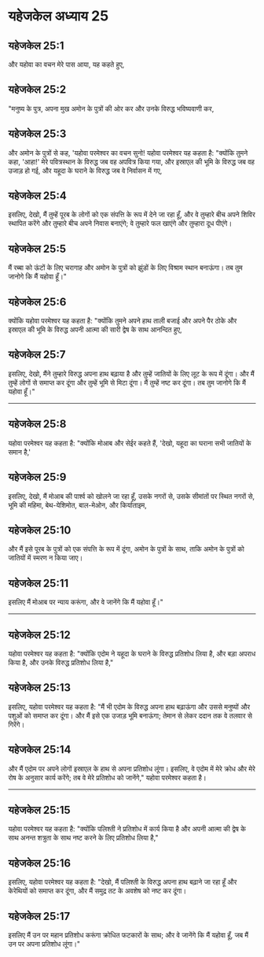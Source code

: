 # यहेजकेल अध्याय 25

## यहेजकेल 25:1

और यहोवा का वचन मेरे पास आया, यह कहते हुए,

## यहेजकेल 25:2

"मनुष्य के पुत्र, अपना मुख अमोन के पुत्रों की ओर कर और उनके विरुद्ध भविष्यवाणी कर,

## यहेजकेल 25:3

और अमोन के पुत्रों से कह, 'यहोवा परमेश्वर का वचन सुनो! यहोवा परमेश्वर यह कहता है: "क्योंकि तुमने कहा, 'आहा!' मेरे पवित्रस्थान के विरुद्ध जब वह अपवित्र किया गया, और इस्राएल की भूमि के विरुद्ध जब वह उजाड़ हो गई, और यहूदा के घराने के विरुद्ध जब वे निर्वासन में गए,

## यहेजकेल 25:4

इसलिए, देखो, मैं तुम्हें पूरब के लोगों को एक संपत्ति के रूप में देने जा रहा हूँ, और वे तुम्हारे बीच अपने शिविर स्थापित करेंगे और तुम्हारे बीच अपने निवास बनाएंगे; वे तुम्हारे फल खाएंगे और तुम्हारा दूध पीएंगे।

## यहेजकेल 25:5

मैं रब्बा को ऊंटों के लिए चरागाह और अमोन के पुत्रों को झुंडों के लिए विश्राम स्थान बनाऊंगा। तब तुम जानोगे कि मैं यहोवा हूँ।"

## यहेजकेल 25:6

क्योंकि यहोवा परमेश्वर यह कहता है: "क्योंकि तुमने अपने हाथ ताली बजाई और अपने पैर ठोके और इस्राएल की भूमि के विरुद्ध अपनी आत्मा की सारी द्वेष के साथ आनन्दित हुए,

## यहेजकेल 25:7

इसलिए, देखो, मैंने तुम्हारे विरुद्ध अपना हाथ बढ़ाया है और तुम्हें जातियों के लिए लूट के रूप में दूंगा। और मैं तुम्हें लोगों से समाप्त कर दूंगा और तुम्हें भूमि से मिटा दूंगा। मैं तुम्हें नष्ट कर दूंगा। तब तुम जानोगे कि मैं यहोवा हूँ।"

---

## यहेजकेल 25:8

यहोवा परमेश्वर यह कहता है: "क्योंकि मोआब और सेईर कहते हैं, 'देखो, यहूदा का घराना सभी जातियों के समान है,'

## यहेजकेल 25:9

इसलिए, देखो, मैं मोआब की पार्श्व को खोलने जा रहा हूँ, उसके नगरों से, उसके सीमांतों पर स्थित नगरों से, भूमि की महिमा, बेथ-येशिमोत, बाल-मेओन, और किर्याताइम,

## यहेजकेल 25:10

और मैं इसे पूरब के पुत्रों को एक संपत्ति के रूप में दूंगा, अमोन के पुत्रों के साथ, ताकि अमोन के पुत्रों को जातियों में स्मरण न किया जाए।

## यहेजकेल 25:11

इसलिए मैं मोआब पर न्याय करूंगा, और वे जानेंगे कि मैं यहोवा हूँ।"

---

## यहेजकेल 25:12

यहोवा परमेश्वर यह कहता है: "क्योंकि एदोम ने यहूदा के घराने के विरुद्ध प्रतिशोध लिया है, और बड़ा अपराध किया है, और उनके विरुद्ध प्रतिशोध लिया है,"

## यहेजकेल 25:13

इसलिए, यहोवा परमेश्वर यह कहता है: "मैं भी एदोम के विरुद्ध अपना हाथ बढ़ाऊंगा और उससे मनुष्यों और पशुओं को समाप्त कर दूंगा। और मैं इसे एक उजाड़ भूमि बनाऊंगा; तेमान से लेकर ददान तक वे तलवार से गिरेंगे।

## यहेजकेल 25:14

और मैं एदोम पर अपने लोगों इस्राएल के हाथ से अपना प्रतिशोध लूंगा। इसलिए, वे एदोम में मेरे क्रोध और मेरे रोष के अनुसार कार्य करेंगे; तब वे मेरे प्रतिशोध को जानेंगे," यहोवा परमेश्वर कहता है।

---

## यहेजकेल 25:15

यहोवा परमेश्वर यह कहता है: "क्योंकि पलिश्ती ने प्रतिशोध में कार्य किया है और अपनी आत्मा की द्वेष के साथ अनन्त शत्रुता के साथ नष्ट करने के लिए प्रतिशोध लिया है,"

## यहेजकेल 25:16

इसलिए, यहोवा परमेश्वर यह कहता है: "देखो, मैं पलिश्ती के विरुद्ध अपना हाथ बढ़ाने जा रहा हूँ और केरेथियों को समाप्त कर दूंगा, और मैं समुद्र तट के अवशेष को नष्ट कर दूंगा।

## यहेजकेल 25:17

इसलिए मैं उन पर महान प्रतिशोध करूंगा क्रोधित फटकारों के साथ; और वे जानेंगे कि मैं यहोवा हूँ, जब मैं उन पर अपना प्रतिशोध लूंगा।"
